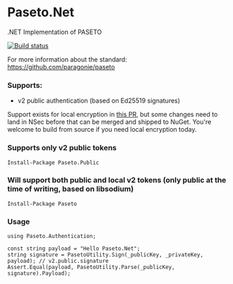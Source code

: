 # Paseto.Net
.NET Implementation of PASETO

[![Build status](https://ci.appveyor.com/api/projects/status/q8oefx7i9yix53m9/branch/master?svg=true)](https://ci.appveyor.com/project/dustinsoftware/paseto-net/branch/master)

For more information about the standard: https://github.com/paragonie/paseto

### Supports:
* v2 public authentication (based on Ed25519 signatures)

Support exists for local encryption in [this PR](https://github.com/dustinsoftware/Paseto.Net/pulls), but some changes need to land in NSec before that can be merged and shipped to NuGet. You're welcome to build from source if you need local encryption today.

### Supports only v2 public tokens
```
Install-Package Paseto.Public
```

### Will support both public and local v2 tokens (only public at the time of writing, based on libsodium)
```
Install-Package Paseto
```

### Usage
```
using Paseto.Authentication;

const string payload = "Hello Paseto.Net";
string signature = PasetoUtility.Sign(_publicKey, _privateKey, payload); // v2.public.signature
Assert.Equal(payload, PasetoUtility.Parse(_publicKey, signature).Payload);
```
